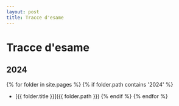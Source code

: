 ```yaml
---
layout: post
title: Tracce d'esame
---
```


# Tracce d'esame

## 2024

{% for folder in site.pages %}
{% if folder.path contains '2024' %}

- [{{ folder.title }}]({{ folder.path }})
  {% endif %}
  {% endfor %}

